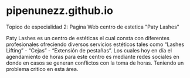 # pipenunezz.github.io
Topico de especialidad 2: Pagina Web centro de estetica "Paty Lashes"

Paty Lashes es un centro de estéticas el cual consta con diferentes profesionales ofreciendo diversos servicios estéticos tales como “Lashes Lifting” - “Cejas” - “Extensión de pestañas”. Los cuales hoy en día el agendamiento de horas para este centro es mediante redes sociales en donde en casos se generan conflictos con la toma de horas. Teniendo un problema critico en esta área.
